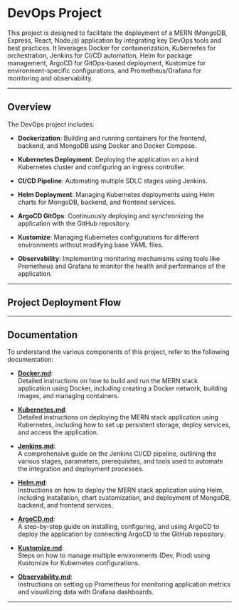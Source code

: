 #  DevOps Project

This project is designed to facilitate the deployment of a MERN (MongoDB, Express, React, Node.js) application by integrating key DevOps tools and best practices. It leverages Docker for containerization, Kubernetes for orchestration, Jenkins for CI/CD automation, Helm for package management, ArgoCD for GitOps-based deployment, Kustomize for environment-specific configurations, and Prometheus/Grafana for monitoring and observability.

---

## Overview

The DevOps project includes:

- **Dockerization**: Building and running containers for the frontend, backend, and MongoDB using Docker and Docker Compose.

- **Kubernetes Deployment**: Deploying the application on a kind Kubernetes cluster and configuring an ingress controller.

- **CI/CD Pipeline**: Automating multiple SDLC stages using Jenkins.

- **Helm Deployment**: Managing Kubernetes deployments using Helm charts for MongoDB, backend, and frontend services.

- **ArgoCD GitOps**: Continuously deploying and synchronizing the application with the GitHub repository.

- **Kustomize**: Managing Kubernetes configurations for different environments without modifying base YAML files.

- **Observability**: Implementing monitoring mechanisms using tools like Prometheus and Grafana to monitor the health and performance of the application.

---

## Project Deployment Flow



---

## Documentation

To understand the various components of this project, refer to the following documentation:

- **[Docker.md](./docs/Docker.md)**:  
  Detailed instructions on how to build and run the MERN stack application using Docker, including creating a Docker network, building images, and managing containers.

- **[Kubernetes.md](./docs/Kubernetes.md)**:  
  Detailed instructions on deploying the MERN stack application using Kubernetes, including how to set up persistent storage, deploy services, and access the application.

- **[Jenkins.md](./docs/Jenkins.md)**:  
  A comprehensive guide on the Jenkins CI/CD pipeline, outlining the various stages, parameters, prerequisites, and tools used to automate the integration and deployment processes.

- **[Helm.md](./docs/Helm.md)**:  
  Instructions on how to deploy the MERN stack application using Helm, including installation, chart customization, and deployment of MongoDB, backend, and frontend services.

- **[ArgoCD.md](./docs/ArgoCD.md)**:  
  A step-by-step guide on installing, configuring, and using ArgoCD to deploy the application by connecting ArgoCD to the GitHub repository.

- **[Kustomize.md](./docs/Kustomize.md)**:  
  Steps on how to manage multiple environments (Dev, Prod) using Kustomize for Kubernetes configurations.

- **[Observability.md](./docs/Observability.md)**:  
  Instructions on setting up Prometheus for monitoring application metrics and visualizing data with Grafana dashboards.

---

